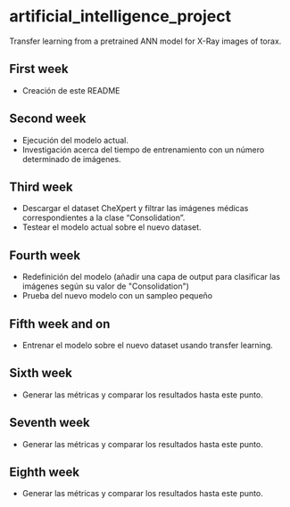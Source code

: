 # artificial_intelligence_project
Transfer learning from a pretrained ANN model for X-Ray images of torax.

## First week
* Creación de este README

## Second week
* Ejecución del modelo actual.
* Investigación acerca del tiempo de entrenamiento con un número determinado de imágenes. 

## Third week
* Descargar el dataset CheXpert y filtrar las imágenes médicas correspondientes a la clase “Consolidation”.  
* Testear el modelo actual sobre el nuevo dataset.

## Fourth week
* Redefinición del modelo (añadir una capa de output para clasificar las imágenes según su valor de "Consolidation")
* Prueba del nuevo modelo con un sampleo pequeño

## Fifth week and on
* Entrenar el modelo sobre el nuevo dataset usando transfer learning.

## Sixth week
* Generar las métricas y comparar los resultados hasta este punto. 

## Seventh week
* Generar las métricas y comparar los resultados hasta este punto.

## Eighth week
* Generar las métricas y comparar los resultados hasta este punto. 
